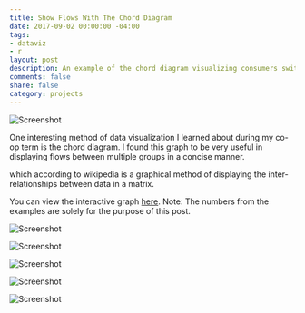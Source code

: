 ```yaml
---
title: Show Flows With The Chord Diagram
date: 2017-09-02 00:00:00 -04:00
tags:
- dataviz
- r
layout: post
description: An example of the chord diagram visualizing consumers switching accross Canadian telco brands using d3.js via R.
comments: false
share: false
category: projects
---
```


![Screenshot](http://www.justinsjlee.com/chordiag_wlabels.png "Chord Diagram with Labels")

One interesting method of data visualization I learned about during my co-op term is the chord diagram. I found this graph to be very useful in displaying flows between multiple groups in a concise manner.

which according to wikipedia is a graphical method of displaying the inter-relationships between data in a matrix. 

You can view the interactive graph [here](http://www.justinsjlee.com/telco_ex.html). Note: The numbers from the examples are solely for the purpose of this post.

![Screenshot](http://www.justinsjlee.com/chordiag.png "Chord Diagram")

![Screenshot](http://www.justinsjlee.com/chordiag_arc.png "Chord Diagram Arc")

![Screenshot](http://www.justinsjlee.com/chordiag_chord.png "Chord Diagram Chord Grey")

![Screenshot](http://www.justinsjlee.com/chordiag_chordred.png "Chord Diagram Chord Red")

![Screenshot](http://www.justinsjlee.com/chordiag_internal.png "Chord Diagram Internal")





